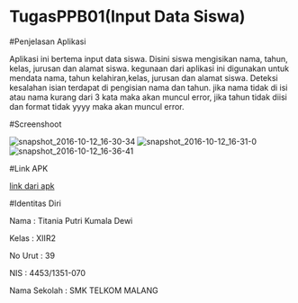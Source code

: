 # TugasPPB01(Input Data Siswa)

#Penjelasan Aplikasi

Aplikasi ini bertema input data siswa. Disini siswa mengisikan nama, tahun, kelas, jurusan dan alamat siswa. 
kegunaan dari aplikasi ini digunakan untuk mendata nama, tahun kelahiran,kelas, jurusan dan alamat siswa.
Deteksi kesalahan isian terdapat di pengisian nama dan tahun. jika nama tidak di isi atau nama kurang dari 3 kata maka 
akan muncul error, jika tahun tidak diisi dan format tidak yyyy maka akan muncul error.

#Screenshoot

![snapshot_2016-10-12_16-30-34](https://cloud.githubusercontent.com/assets/22628088/19338927/58e771ee-914a-11e6-9c56-565afaaf5c81.jpg)
![snapshot_2016-10-12_16-31-0](https://cloud.githubusercontent.com/assets/22628088/19338934/6b922c3a-914a-11e6-91a8-5c8827711d31.jpg)
![snapshot_2016-10-12_16-36-41](https://cloud.githubusercontent.com/assets/22628088/19338942/83d61784-914a-11e6-9880-27964f3c81f5.jpg)

#Link APK

[link dari apk](https://drive.google.com/open?id=0B1q0GCtA6UptbkJKWkFsNENiN1E)

#Identitas Diri

Nama          : Titania Putri Kumala Dewi

Kelas         : XIIR2

No Urut       : 39

NIS           : 4453/1351-070

Nama Sekolah  : SMK TELKOM MALANG
